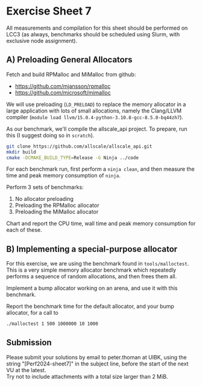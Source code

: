 Exercise Sheet 7
================

All measurements and compilation for this sheet should be performed on LCC3 (as always, benchmarks should be scheduled using Slurm, with exclusive node assignment).


A) Preloading General Allocators
--------------------------------

Fetch and build RPMalloc and MiMalloc from github:

- https://github.com/mjansson/rpmalloc
- https://github.com/microsoft/mimalloc

We will use preloading (`LD_PRELOAD`) to replace the memory allocator in a large application with lots of small allocations, namely the Clang/LLVM compiler (`module load llvm/15.0.4-python-3.10.8-gcc-8.5.0-bq44zh7`).

As our benchmark, we'll compile the allscale_api project. To prepare, run this (I suggest doing so in `scratch`).

```bash
git clone https://github.com/allscale/allscale_api.git
mkdir build
cmake -DCMAKE_BUILD_TYPE=Release -G Ninja ../code
```

For each benchmark run, first perform a `ninja clean`, and then measure the time and peak memory consumption of `ninja`.

Perform 3 sets of benchmarks:

1. No allocator preloading
2. Preloading the RPMalloc allocator
3. Preloading the MiMalloc allocator

Chart and report the CPU time, wall time and peak memory consumption for each of these.


B) Implementing a special-purpose allocator
-------------------------------------------

For this exercise, we are using the benchmark found in `tools/malloctest`.
This is a very simple memory allocator benchmark which repeatedly performs a sequence of random allocations, and then frees them all.

Implement a bump allocator working on an arena, and use it with this benchmark. 

Report the benchmark time for the default allocator, and your bump allocator, for a call to
```bash
./malloctest 1 500 1000000 10 1000
```


Submission
----------
Please submit your solutions by email to peter.thoman at UIBK, using the string "[Perf2024-sheet7]" in the subject line, before the start of the next VU at the latest.  
Try not to include attachments with a total size larger than 2 MiB.

